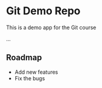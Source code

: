 # Git Demo Repo
This is a demo app for the Git course

...
## Roadmap
 * Add new features
 * Fix the bugs
